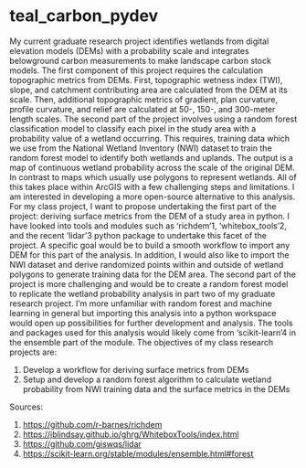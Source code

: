 # teal_carbon_pydev

My current graduate research project identifies wetlands from digital elevation models (DEMs) with a probability scale and integrates belowground carbon measurements to make landscape carbon stock models. The first component of this project requires the calculation topographic metrics from DEMs. First, topographic wetness index (TWI), slope, and catchment contributing area are calculated from the DEM at its scale. Then, additional topographic metrics of gradient, plan curvature, profile curvature, and relief are calculated at 50-, 150-, and 300-meter length scales. The second part of the project involves using a random forest classification model to classify each pixel in the study area with a probability value of a wetland occurring. This requires, training data which we use from the National Wetland Inventory (NWI) dataset to train the random forest model to identify both wetlands and uplands. The output is a map of continuous wetland probability across the scale of the original DEM. In contrast to maps which usually use polygons to represent wetlands. All of this takes place within ArcGIS with a few challenging steps and limitations. I am interested in developing a more open-source alternative to this analysis.
	For my class project, I want to propose undertaking the first part of the project: deriving surface metrics from the DEM of a study area in python. I have looked into tools and modules such as ‘richdem’1, ‘whitebox_tools’2, and the recent ‘lidar’3 python package to undertake this facet of the project. A specific goal would be to build a smooth workflow to import any DEM for this part of the analysis. In addition, I would also like to import the NWI dataset and derive randomized points within and outside of wetland polygons to generate training data for the DEM area. The second part of the project is more challenging and would be to create a random forest model to replicate the wetland probability analysis in part two of my graduate research project. I’m more unfamiliar with random forest and machine learning in general but importing this analysis into a python workspace would open up possibilities for further development and analysis. The tools and packages used for this analysis would likely come from ‘scikit-learn’4 in the ensemble part of the module. 
	The objectives of my class research projects are:
1.	Develop a workflow for deriving surface metrics from DEMs
2.	Setup and develop a random forest algorithm to calculate wetland probability from NWI training data and the surface metrics in the DEMs

Sources:
1.	https://github.com/r-barnes/richdem	
2.	https://jblindsay.github.io/ghrg/WhiteboxTools/index.html	
3.	https://github.com/giswqs/lidar
4.	https://scikit-learn.org/stable/modules/ensemble.html#forest
